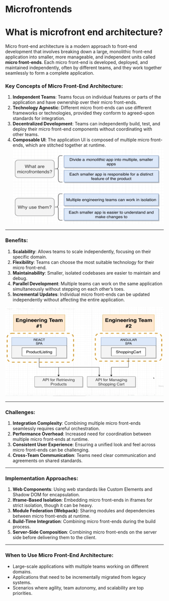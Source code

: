 # Microfrontends

# What is microfront end architecture?

Micro front-end architecture is a modern approach to front-end development that involves breaking down a large, monolithic front-end application into smaller, more manageable, and independent units called **micro front-ends**. Each micro front-end is developed, deployed, and maintained independently, often by different teams, and they work together seamlessly to form a complete application.

### Key Concepts of Micro Front-End Architecture:

1. **Independent Teams**: Teams focus on individual features or parts of the application and have ownership over their micro front-ends.
2. **Technology Agnostic**: Different micro front-ends can use different frameworks or technologies, provided they conform to agreed-upon standards for integration.
3. **Decentralized Development**: Teams can independently build, test, and deploy their micro front-end components without coordinating with other teams.
4. **Composable UI**: The application UI is composed of multiple micro front-ends, which are stitched together at runtime.
![microfrontend2](./assets/microfrontend2.png)
---

### Benefits:

1. **Scalability**: Allows teams to scale independently, focusing on their specific domain.
2. **Flexibility**: Teams can choose the most suitable technology for their micro front-end.
3. **Maintainability**: Smaller, isolated codebases are easier to maintain and debug.
4. **Parallel Development**: Multiple teams can work on the same application simultaneously without stepping on each other’s toes.
5. **Incremental Updates**: Individual micro front-ends can be updated independently without affecting the entire application.

![microfrontend1](./assets/microfrontend1.png)

---

### Challenges:

1. **Integration Complexity**: Combining multiple micro front-ends seamlessly requires careful orchestration.
2. **Performance Overhead**: Increased need for coordination between multiple micro front-ends at runtime.
3. **Consistent User Experience**: Ensuring a unified look and feel across micro front-ends can be challenging.
4. **Cross-Team Communication**: Teams need clear communication and agreements on shared standards.

---

### Implementation Approaches:

1. **Web Components**: Using web standards like Custom Elements and Shadow DOM for encapsulation.
2. **Iframe-Based Isolation**: Embedding micro front-ends in iframes for strict isolation, though it can be heavy.
3. **Module Federation (Webpack)**: Sharing modules and dependencies between micro front-ends at runtime.
4. **Build-Time Integration**: Combining micro front-ends during the build process.
5. **Server-Side Composition**: Combining micro front-ends on the server side before delivering them to the client.

---

### When to Use Micro Front-End Architecture:

- Large-scale applications with multiple teams working on different domains.
- Applications that need to be incrementally migrated from legacy systems.
- Scenarios where agility, team autonomy, and scalability are top priorities.

